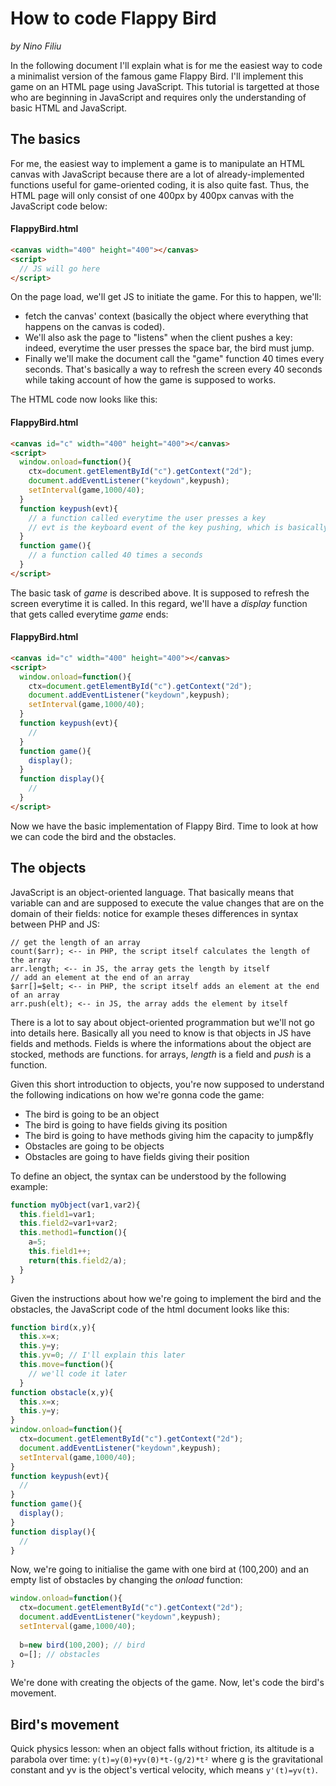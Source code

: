 # How to code Flappy Bird
*by Nino Filiu*

In the following document I'll explain what is for me the easiest way to code a minimalist version of the famous game Flappy Bird. I'll implement this game on an HTML page using JavaScript. This tutorial is targetted at those who are beginning in JavaScript and requires only the understanding of basic HTML and JavaScript.

## The basics

For me, the easiest way to implement a game is to manipulate an HTML canvas with JavaScript because there are a lot of already-implemented functions useful for game-oriented coding, it is also quite fast. Thus, the HTML page will only consist of one 400px by 400px canvas with the JavaScript code below:

#### FlappyBird.html
```html
<canvas width="400" height="400"></canvas>
<script>
  // JS will go here
</script>
```

On the page load, we'll get JS to initiate the game. For this to happen, we'll:

- fetch the canvas' context (basically the object where everything that happens on the canvas is coded).
- We'll also ask the page to "listens" when the client pushes a key: indeed, everytime the user presses the space bar, the bird must jump.
- Finally we'll make the document call the "game" function 40 times every seconds. That's basically a way to refresh the screen every 40 seconds while taking account of how the game is supposed to works.

The HTML code now looks like this:

#### FlappyBird.html
```html
<canvas id="c" width="400" height="400"></canvas>
<script>
  window.onload=function(){
    ctx=document.getElementById("c").getContext("2d");
    document.addEventListener("keydown",keypush);
    setInterval(game,1000/40);
  }
  function keypush(evt){
    // a function called everytime the user presses a key
    // evt is the keyboard event of the key pushing, which is basically an object where its fields gives infos about the key that the user just pressed
  }
  function game(){
    // a function called 40 times a seconds
  }
</script>
```

The basic task of *game* is described above. It is supposed to refresh the screen everytime it is called. In this regard, we'll have a *display* function that gets called everytime *game* ends:

#### FlappyBird.html
```html
<canvas id="c" width="400" height="400"></canvas>
<script>
  window.onload=function(){
    ctx=document.getElementById("c").getContext("2d");
    document.addEventListener("keydown",keypush);
    setInterval(game,1000/40);
  }
  function keypush(evt){
    //
  }
  function game(){
    display();
  }
  function display(){
    //
  }
</script>
```

Now we have the basic implementation of Flappy Bird. Time to look at how we can code the bird and the obstacles.

## The objects

JavaScript is an object-oriented language. That basically means that variable can and are supposed to execute the value changes that are on the domain of their fields: notice for example theses differences in syntax between PHP and JS:

```
// get the length of an array
count($arr); <-- in PHP, the script itself calculates the length of the array
arr.length; <-- in JS, the array gets the length by itself
// add an element at the end of an array
$arr[]=$elt; <-- in PHP, the script itself adds an element at the end of an array
arr.push(elt); <-- in JS, the array adds the element by itself
```

There is a lot to say about object-oriented programmation but we'll not go into details here. Basically all you need to know is that objects in JS have fields and methods. Fields is where the informations about the object are stocked, methods are functions. for arrays, *length* is a field and *push* is a function.

Given this short introduction to objects, you're now supposed to understand the following indications on how we're gonna code the game:
- The bird is going to be an object
- The bird is going to have fields giving its position
- The bird is going to have methods giving him the capacity to jump&fly
- Obstacles are going to be objects
- Obstacles are going to have fields giving their position

To define an object, the syntax can be understood by the following example:

```javascript
function myObject(var1,var2){
  this.field1=var1;
  this.field2=var1+var2;
  this.method1=function(){
    a=5;
    this.field1++;
    return(this.field2/a);
  }
}
```

Given the instructions about how we're going to implement the bird and the obstacles, the JavaScript code of the html document looks like this:

```javascript
function bird(x,y){
  this.x=x;
  this.y=y;
  this.yv=0; // I'll explain this later
  this.move=function(){
    // we'll code it later
  }
function obstacle(x,y){
  this.x=x;
  this.y=y;
}
window.onload=function(){
  ctx=document.getElementById("c").getContext("2d");
  document.addEventListener("keydown",keypush);
  setInterval(game,1000/40);
}
function keypush(evt){
  //
}
function game(){
  display();
}
function display(){
  //
}
```

Now, we're going to initialise the game with one bird at (100,200) and an empty list of obstacles by changing the *onload* function:

```javascript
window.onload=function(){
  ctx=document.getElementById("c").getContext("2d");
  document.addEventListener("keydown",keypush);
  setInterval(game,1000/40);
  
  b=new bird(100,200); // bird
  o=[]; // obstacles
}
```

We're done with creating the objects of the game. Now, let's code the bird's movement.

## Bird's movement

Quick physics lesson: when an object falls without friction, its altitude is a parabola over time:
`y(t)=y(0)+yv(0)*t-(g/2)*t²` where g is the gravitational constant and yv is the object's vertical velocity, which means `y'(t)=yv(t)`.



  















